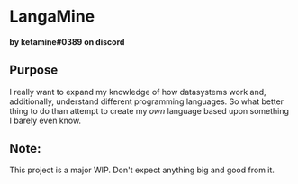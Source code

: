 # LangaMine
#### by ketamine#0389 on discord
## Purpose
I really want to expand my knowledge of how datasystems work and, additionally, understand different programming languages.
So what better thing to do than attempt to create my *own* language based upon something I barely even know.
## Note:
This project is a major WIP. Don't expect anything big and good from it.